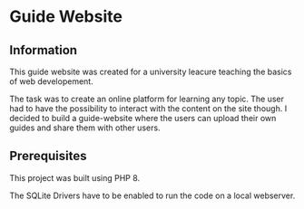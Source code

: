 # Guide Website
## Information
This guide website was created for a university leacure teaching the basics of web developement. 

The task was to create an online platform for learning any topic. The user had to have the possibility to interact with the content on the site though. I decided to build a guide-website where the users can upload their own guides and share them with other users. 

## Prerequisites
This project was built using PHP 8. 

The SQLite Drivers have to be enabled to run the code on a local webserver.
